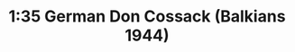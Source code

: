 ---
layout: product
title: "1:35 German Don Cossack (Balkians 1944)"
price: "1600" 
desc: "Maketa"
img_path: "/assets/img/DRA6588.webp"
brand: "Dragon"
available: false
special_offer: false
new: false
soon: false
cat: "010000"
subcat: "010600"
subsubcat: "0N/A"
sifra: "DRA6588"
popular: false
spec: false
---